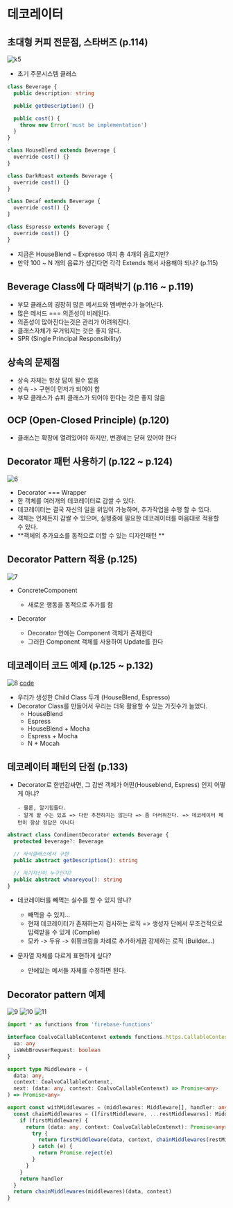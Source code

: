 # 데코레이터

## 초대형 커피 전문점, 스타버즈 (p.114)

![k5](../public/5.png)

- 초기 주문시스템 클래스

```ts
class Beverage {
  public description: string

  public getDescription() {}

  public cost() {
    throw new Error('must be implementation')
  }
}

class HouseBlend extends Beverage {
  override cost() {}
}

class DarkRoast extends Beverage {
  override cost() {}
}

class Decaf extends Beverage {
  override cost() {}
}

class Espresso extends Beverage {
  override cost() {}
}
```

- 지금은 HouseBlend ~ Expresso 까지 총 4개의 음료지만?
- 만약 100 ~ N 개의 음료가 생긴다면 각각 Extends 해서 사용해야 되나? (p.115)

## Beverage Class에 다 때려박기 (p.116 ~ p.119)

- 부모 클래스의 굉장히 많은 메서드와 멤버변수가 늘어난다.
- 많은 메서드 === 의존성이 비례된다.
- 의존성이 많아진다는것은 관리가 어려워진다.
- 클래스자체가 무거워지는 것은 좋지 않다.
- SPR (Single Principal Responsibility)

## 상속의 문제점

- 상속 자체는 항상 답이 될수 없음
- 상속 -> 구현이 먼저가 되어야 함
- 부모 클래스가 슈퍼 클래스가 되어야 한다는 것은 좋지 않음

## OCP (Open-Closed Principle) (p.120)

- 클래스는 확장에 열려있어야 하지만, 변경에는 닫혀 있어야 한다

## Decorator 패턴 사용하기 (p.122 ~ p.124)

![6](../public/6.png)

- Decorator === Wrapper
- 한 객체를 여러개의 데코레이터로 감쌀 수 있다.
- 데코레이터는 결국 자신의 일을 위임이 가능하며, 추가작업을 수행 할 수 있다.
- 객체는 언제든지 감쌀 수 있으며, 실행중에 필요한 데코레이터를 마음대로 적용할 수 있다.
- \*\*객체의 추가요소를 동적으로 더할 수 있는 디자인패턴 \*\*

## Decorator Pattern 적용 (p.125)

![7](../public/7.png)

- ConcreteComponent

  - 새로운 행동을 동적으로 추가를 함

- Decorator
  - Decorator 안에는 Component 객체가 존재한다
  - 그러한 Component 객체를 사용하여 Update를 한다

## 데코레이터 코드 예제 (p.125 ~ p.132)

![8](../public/8.png)
[code](./decorator_example.ts)

- 우리가 생성한 Child Class 두개 (HouseBlend, Espresso)
- Decorator Class를 만들어서 우리는 더욱 활용할 수 있는 가짓수가 늘었다.
  - HouseBlend
  - Espress
  - HouseBlend + Mocha
  - Espress + Mocha
  - N + Mocah

## 데코레이터 패턴의 단점 (p.133)

- Decorator로 한번감싸면, 그 감싼 객체가 어떤(Houseblend, Espress) 인지 어떻게 아냐?

      - 물론, 알기힘들다.
      - 알게 할 수는 있죠 => 다만 추천하지는 않는다 => 좀 더러워진다. => 데코레이터 페턴이 항상 정답은 아니다

```ts
abstract class CondimentDecorator extends Beverage {
  protected beverage?: Beverage

  // 자식클래스에서 구현
  public abstract getDescription(): string

  // 자기자신이 누구인지?
  public abstract whoareyou(): string
}
```

- 데코레이터를 빼먹는 실수를 할 수 있지 않나?

  - 빼먹을 수 있지...
  - 현재 데코레이터가 존재하는지 검사하는 로직 => 생성자 단에서 무조건적으로 입력받을 수 있게 (Complie)
  - 모카 -> 두유 -> 휘핑크링을 차례로 추가하게끔 강제하는 로직 (Builder...)

- 문자열 자체를 다르게 표현하게 싶다?
  - 안에있는 메서들 자체를 수정하면 된다.

## Decorator pattern 예제

![9](../public/9.png)
![10](../public/10.png)
![11](../public/11.png)

```ts
import * as functions from 'firebase-functions'

interface CoalvoCallableContenxt extends functions.https.CallableContext {
  ua: any
  isWebBrowserRequest: boolean
}

export type Middleware = (
  data: any,
  context: CoalvoCallableContenxt,
  next: (data: any, context: CoalvoCallableContenxt) => Promise<any>
) => Promise<any>

export const withMiddlewares = (middlewares: Middleware[], handler: any) => (data: any, context: CoalvoCallableContenxt) => {
  const chainMiddlewares = ([firstMiddleware, ...restMiddlewares]: Middleware[]) => {
    if (firstMiddleware) {
      return (data: any, context: CoalvoCallableContenxt): Promise<any> => {
        try {
          return firstMiddleware(data, context, chainMiddlewares(restMiddlewares))
        } catch (e) {
          return Promise.reject(e)
        }
      }
    }
    return handler
  }
  return chainMiddlewares(middlewares)(data, context)
}
```
